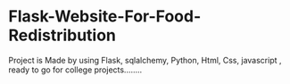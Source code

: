 # Flask-Website-For-Food-Redistribution
Project is Made by using Flask, sqlalchemy, Python, Html, Css, javascript , ready to go for college projects........
